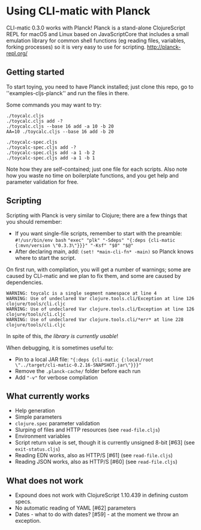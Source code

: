 # Using CLI-matic with Planck

CLI-matic 0.3.0 works with Planck! Planck is a stand-alone ClojureScript REPL for macOS and Linux based on JavaScriptCore that includes a small emulation library for common shell functions (eg reading files, variables, forking processes) so it is very easy to use for scripting. http://planck-repl.org/

## Getting started

To start toying, you need to have Planck installed; just clone this repo, go to ''examples-cljs-planck'' and run the files in there.

Some commands you may want to try:

	./toycalc.cljs
	./toycalc.cljs add -?
	./toycalc.cljs --base 16 add -a 10 -b 20
	AA=10 ./toycalc.cljs --base 16 add -b 20

	./toycalc-spec.cljs
	./toycalc-spec.cljs add -?
	./toycalc-spec.cljs add -a 1 -b 2
	./toycalc-spec.cljs add -a 1 -b 1

Note how they are self-contained; just one file for each scripts. Also note how you waste no time on boilerplate functions, and you get help and parameter validation for free.

## Scripting

Scripting with Planck is very similar to Clojure; there are a few things that you should remember:

* If you want single-file scripts, remember to start with the preamble: 
		`#!/usr/bin/env bash`
		`"exec" "plk" "-Sdeps" "{:deps {cli-matic {:mvn/version \"0.3.3\"}}}" "-Ksf" "$0" "$@"`
* After declaring main, add: `(set! *main-cli-fn* -main)` so Planck knows where to start the script.

On first run, with compilation, you will get a number of warnings; some are caused by CLI-matic and
we plan to fix them, and some  are caused by dependencies.

	WARNING: toycalc is a single segment namespace at line 4
	WARNING: Use of undeclared Var clojure.tools.cli/Exception at line 126 clojure/tools/cli.cljc
	WARNING: Use of undeclared Var clojure.tools.cli/Exception at line 126 clojure/tools/cli.cljc
	WARNING: Use of undeclared Var clojure.tools.cli/*err* at line 228 clojure/tools/cli.cljc

In spite of this, *the library is currently usable*!


When debugging, it is sometimes useful to:

* Pin to a local JAR file: `"{:deps {cli-matic {:local/root \"../target/cli-matic-0.2.16-SNAPSHOT.jar\"}}}"`
* Remove the `.planck-cache/` folder before each run
* Add `"-v"` for verbose compilation

## What currently works

* Help generation
* Simple parameters
* `clojure.spec` parameter validation
* Slurping of files and HTTP resources (see `read-file.cljs`)
* Environment variables
* Script return value is set, though it is currently unsigned 8-bit [#63] (see `exit-status.cljs`)
* Reading EDN works, also as HTTP/S [#61] (see `read-file.cljs`)
* Reading JSON works, also as HTTP/S [#60] (see `read-file.cljs`)

## What does not work

* Expound does not work with ClojureScript 1.10.439 in defining custom specs.
* No automatic reading of  YAML [#62] parameters 
* Dates - what to do with dates? [#59] - at the moment we throw an exception.



